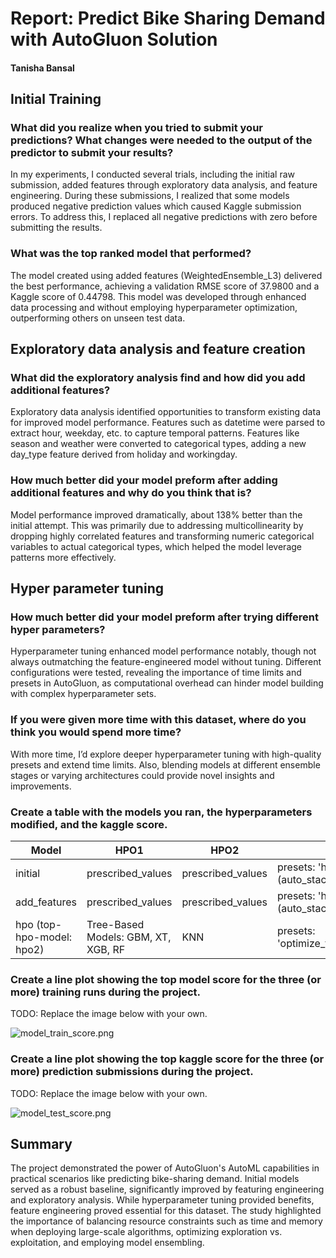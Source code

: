 # Report: Predict Bike Sharing Demand with AutoGluon Solution
#### Tanisha Bansal

## Initial Training
### What did you realize when you tried to submit your predictions? What changes were needed to the output of the predictor to submit your results?
 In my experiments, I conducted several trials, including the initial raw submission, added features through exploratory data analysis, and feature engineering. During these submissions, I realized that some models produced negative prediction values which caused Kaggle submission errors. To address this, I replaced all negative predictions with zero before submitting the results.

### What was the top ranked model that performed?
 The model created using added features (WeightedEnsemble_L3) delivered the best performance, achieving a validation RMSE score of 37.9800 and a Kaggle score of 0.44798. This model was developed through enhanced data processing and without employing hyperparameter optimization, outperforming others on unseen test data.

## Exploratory data analysis and feature creation
### What did the exploratory analysis find and how did you add additional features?
 Exploratory data analysis identified opportunities to transform existing data for improved model performance. Features such as datetime were parsed to extract hour, weekday, etc. to capture temporal patterns. Features like season and weather were converted to categorical types, adding a new day_type feature derived from holiday and workingday.
### How much better did your model preform after adding additional features and why do you think that is?
 Model performance improved dramatically, about 138% better than the initial attempt. This was primarily due to addressing multicollinearity by dropping highly correlated features and transforming numeric categorical variables to actual categorical types, which helped the model leverage patterns more effectively.

## Hyper parameter tuning
### How much better did your model preform after trying different hyper parameters?
 Hyperparameter tuning enhanced model performance notably, though not always outmatching the feature-engineered model without tuning. Different configurations were tested, revealing the importance of time limits and presets in AutoGluon, as computational overhead can hinder model building with complex hyperparameter sets.

### If you were given more time with this dataset, where do you think you would spend more time?
 With more time, I’d explore deeper hyperparameter tuning with high-quality presets and extend time limits. Also, blending models at different ensemble stages or varying architectures could provide novel insights and improvements.

### Create a table with the models you ran, the hyperparameters modified, and the kaggle score.
| Model                   | HPO1                           | HPO2                           | HPO3                                   | Score  |
|-------------------------|-------------------------------|-------------------------------|----------------------------------------|--------|
| initial                 | prescribed_values              | prescribed_values              | presets: 'high quality (auto_stack)'   | 1.84484|
| add_features            | prescribed_values              | prescribed_values              | presets: 'high quality (auto_stack)'   | 0.44798|
| hpo (top-hpo-model: hpo2)| Tree-Based Models: GBM, XT, XGB, RF | KNN                           | presets: 'optimize_for_deployment'     | 0.49440|

### Create a line plot showing the top model score for the three (or more) training runs during the project.

TODO: Replace the image below with your own.

![model_train_score.png](img/model_train_score.png)

### Create a line plot showing the top kaggle score for the three (or more) prediction submissions during the project.

TODO: Replace the image below with your own.

![model_test_score.png](img/model_test_score.png)

## Summary
The project demonstrated the power of AutoGluon's AutoML capabilities in practical scenarios like predicting bike-sharing demand. Initial models served as a robust baseline, significantly improved by featuring engineering and exploratory analysis. While hyperparameter tuning provided benefits, feature engineering proved essential for this dataset. The study highlighted the importance of balancing resource constraints such as time and memory when deploying large-scale algorithms, optimizing exploration vs. exploitation, and employing model ensembling.

